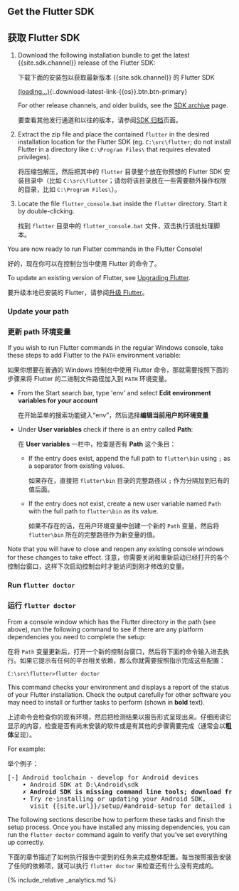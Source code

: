 ## Get the Flutter SDK

## 获取 Flutter SDK

 1. Download the following installation bundle to get the latest {{site.sdk.channel}} release of the
    Flutter SDK:

    下载下面的安装包以获取最新版本 {{site.sdk.channel}} 的 Flutter SDK

    [(loading...)](#){:.download-latest-link-{{os}}.btn.btn-primary}

    For other release channels, and older builds, see the [SDK
    archive](/docs/development/tools/sdk/archive) page.

    要查看其他发行通道和以往的版本，请参阅[SDK 归档](/docs/development/tools/sdk/archive)页面。

 1. Extract the zip file and place the contained `flutter` in the desired installation location for the Flutter SDK (eg. `C:\src\flutter`; do not install Flutter in a directory like `C:\Program Files\` that requires elevated privileges).
    
    将压缩包解压，然后把其中的 `flutter` 目录整个放在你预想的 Flutter SDK 安装目录中（比如 `C:\src\flutter`；请勿将该目录放在一些需要额外操作权限的目录，比如 `C:\Program Files\`）。

 1. Locate the file `flutter_console.bat` inside the `flutter` directory. Start it by double-clicking.

    找到 `flutter` 目录中的 `flutter_console.bat` 文件，双击执行该批处理脚本。

You are now ready to run Flutter commands in the Flutter Console!

好的，现在你可以在控制台当中使用 Flutter 的命令了。

To update an existing version of Flutter, see [Upgrading Flutter](/docs/development/tools/sdk/upgrading).

要升级本地已安装的 Flutter，请参阅[升级 Flutter](/docs/development/tools/sdk/upgrading)。

### Update your path

### 更新 path 环境变量

If you wish to run Flutter commands in the regular Windows console, take these steps to add Flutter to the `PATH` environment variable:

如果你想要在普通的 Windows 控制台中使用 Flutter 命令，那就需要按照下面的步骤来将 Flutter 的二进制文件路径加入到 `PATH` 环境变量。

* From the Start search bar, type 'env' and select **Edit environment
  variables for your account**

  在开始菜单的搜索功能键入“env”，然后选择**编辑当前用户的环境变量**
* Under **User variables** check if there is an entry called **Path**:

  在 **User variables** 一栏中，检查是否有 **Path** 这个条目：
  * If the entry does exist, append the full path to `flutter\bin` using `;` as a separator from existing values.

    如果存在，直接把 `flutter\bin` 目录的完整路径以 `;` 作为分隔加到已有的值后面。
  * If the entry does not exist, create a new user variable named `Path` with the full path to `flutter\bin` as its value.

    如果不存在的话，在用户环境变量中创建一个新的 `Path` 变量，然后将 `flutter\bin` 所在的完整路径作为新变量的值。

Note that you will have to close and reopen any existing console windows for these changes to take effect.
注意，你需要关闭和重新启动已经打开的各个控制台窗口，这样下次启动控制台时才能访问到刚才修改的变量。

### Run `flutter doctor`

### 运行 `flutter doctor`

From a console window which has the Flutter directory in the path (see above), run the following command to see if there are any platform dependencies you need to complete the setup:

在将 `Path` 变量更新后，打开一个新的控制台窗口，然后将下面的命令输入进去执行。如果它提示有任何的平台相关依赖，那么你就需要按照指示完成这些配置：

```console
C:\src\flutter>flutter doctor
```

This command checks your environment and displays a report of the status of your Flutter installation. Check the output carefully for other software you may need to install or further tasks to perform (shown in **bold** text).

上述命令会检查你的现有环境，然后把检测结果以报告形式呈现出来。仔细阅读它显示的内容，检查是否有尚未安装的软件或是有其他的步骤需要完成（通常会以**粗体**呈现）。

For example:

举个例子：

<pre>
[-] Android toolchain - develop for Android devices
    • Android SDK at D:\Android\sdk
    <strong>✗ Android SDK is missing command line tools; download from https://goo.gl/XxQghQ</strong>
    • Try re-installing or updating your Android SDK,
      visit {{site.url}}/setup/#android-setup for detailed instructions.
</pre>

The following sections describe how to perform these tasks and finish the setup process. Once you have installed any missing dependencies, you can run the `flutter doctor` command again to verify that you’ve set everything up correctly.

下面的章节描述了如何执行报告中提到的任务来完成整体配置。每当按照报告安装了任何的依赖项，就可以执行 `flutter doctor` 来检查还有什么没有完成的。

{% include_relative _analytics.md %}
